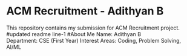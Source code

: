 # ACM Recruitment - Adithyan B
This repository contains my submission for ACM Recruitment project.
#updated readme line-1
#About Me
 Name: Adithyan B  
 Department: CSE (First Year)
 Interest Areas: Coding, Problem Solving, AI/ML


